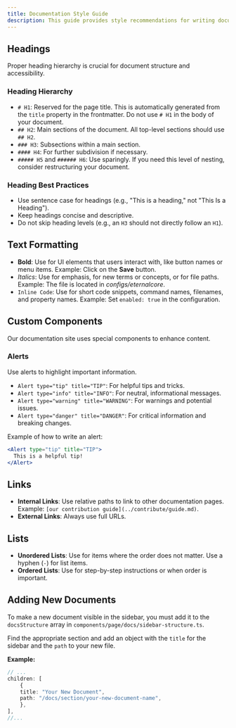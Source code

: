 ```yaml
---
title: Documentation Style Guide
description: This guide provides style recommendations for writing documentation for this project to ensure consistency and readability.
---
```


## Headings

Proper heading hierarchy is crucial for document structure and accessibility.

### Heading Hierarchy

- `# H1`: Reserved for the page title. This is automatically generated from the `title` property in the frontmatter. Do not use `# H1` in the body of your document.
- `## H2`: Main sections of the document. All top-level sections should use `## H2`.
- `### H3`: Subsections within a main section.
- `#### H4`: For further subdivision if necessary.
- `##### H5` and `###### H6`: Use sparingly. If you need this level of nesting, consider restructuring your document.

### Heading Best Practices

- Use sentence case for headings (e.g., "This is a heading," not "This Is a Heading").
- Keep headings concise and descriptive.
- Do not skip heading levels (e.g., an `H3` should not directly follow an `H1`).

## Text Formatting

- **Bold**: Use for UI elements that users interact with, like button names or menu items. Example: Click on the **Save** button.
- _Italics_: Use for emphasis, for new terms or concepts, or for file paths. Example: The file is located in _configs/eternalcore_.
- `Inline Code`: Use for short code snippets, command names, filenames, and property names. Example: Set `enabled: true` in the configuration.

## Custom Components

Our documentation site uses special components to enhance content.

### Alerts

Use alerts to highlight important information.

- `Alert type="tip" title="TIP"`: For helpful tips and tricks.
- `Alert type="info" title="INFO"`: For neutral, informational messages.
- `Alert type="warning" title="WARNING"`: For warnings and potential issues.
- `Alert type="danger" title="DANGER"`: For critical information and breaking changes.

Example of how to write an alert:

```jsx
<Alert type="tip" title="TIP">
  This is a helpful tip!
</Alert>
```

## Links

- **Internal Links**: Use relative paths to link to other documentation pages. Example: `[our contribution guide](../contribute/guide.md)`.
- **External Links**: Always use full URLs.

## Lists

- **Unordered Lists**: Use for items where the order does not matter. Use a hyphen (`-`) for list items.
- **Ordered Lists**: Use for step-by-step instructions or when order is important.

## Adding New Documents

To make a new document visible in the sidebar, you must add it to the `docsStructure` array in `components/page/docs/sidebar-structure.ts`.

Find the appropriate section and add an object with the `title` for the sidebar and the `path` to your new file.

**Example:**

```ts
// ...
children: [
    {
    title: "Your New Document",
    path: "/docs/section/your-new-document-name",
    },
],
//...
```
